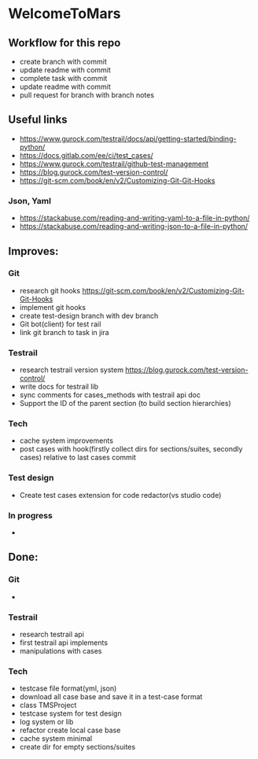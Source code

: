 # WelcomeToMars

## Workflow for this repo
- create branch with commit
- update readme with commit
- complete task with commit
- update readme with commit
- pull request for branch with branch notes


## Useful links

- https://www.gurock.com/testrail/docs/api/getting-started/binding-python/
- https://docs.gitlab.com/ee/ci/test_cases/
- https://www.gurock.com/testrail/github-test-management
- https://blog.gurock.com/test-version-control/
- https://git-scm.com/book/en/v2/Customizing-Git-Git-Hooks


### Json, Yaml
- https://stackabuse.com/reading-and-writing-yaml-to-a-file-in-python/
- https://stackabuse.com/reading-and-writing-json-to-a-file-in-python/


## Improves:

### Git

- research git hooks https://git-scm.com/book/en/v2/Customizing-Git-Git-Hooks
- implement git hooks
- create test-design branch with dev branch
- Git bot(client) for test rail
- link git branch to task in jira


### Testrail

- research testrail version system https://blog.gurock.com/test-version-control/
- write docs for testrail lib
- sync comments for cases_methods with testrail api doc
- Support the ID of the parent section (to build section hierarchies)


### Tech

- cache system improvements
- post cases with hook(firstly collect dirs for sections/suites, secondly cases) relative to last cases commit



### Test design

- Create test cases extension for code redactor(vs studio code)


### In progress

- 


## Done:

### Git

-


### Testrail

- research testrail api
- first testrail api implements
- manipulations with cases


### Tech
- testcase file format(yml, json)
- download all case base and save it in a test-case format
- class TMSProject
- testcase system for test design
- log system or lib
- refactor create local case base
- cache system minimal
- create dir for empty sections/suites
